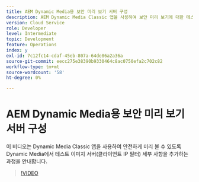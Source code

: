 ```yaml
---
title: AEM Dynamic Media용 보안 미리 보기 서버 구성
description: AEM Dynamic Media Classic 앱을 사용하여 보안 미리 보기에 대한 테스트 이미지 서버를 구성합니다.
version: Cloud Service
role: Developer
level: Intermediate
topic: Development
feature: Operations
index: y
exl-id: 7c12fc14-cdaf-45eb-807a-64de86a2a36a
source-git-commit: eecc275e38390b9330464c8ac0750efa2c702c82
workflow-type: tm+mt
source-wordcount: '58'
ht-degree: 0%

---
```


# AEM Dynamic Media용 보안 미리 보기 서버 구성

이 비디오는 Dynamic Media Classic 앱을 사용하여 안전하게 미리 볼 수 있도록 Dynamic Media에서 테스트 이미지 서버(클라이언트 IP 필터) 세부 사항을 추가하는 과정을 안내합니다.

>[!VIDEO](https://video.tv.adobe.com/v/335462?quality=12&learn=on)
